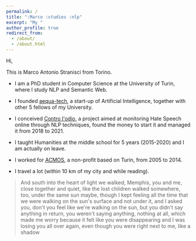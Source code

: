 ```yaml
---
permalink: /
title: ":Marco :studies :nlp"
excerpt: "My "
author_profile: true
redirect_from: 
  - /about/
  - /about.html
---
```


Hi,

This is Marco Antonio Stranisci from Torino.

* I am a PhD student in Computer Science at the University of Turin, where I study NLP and Semantic Web.

* I founded [aequa-tech](https://github.com/AequaTech/aequa-tech4ngi), a start-up of Artificial Intelligence, together with other 5 fellows of my University. 

* I conceived [Contro l'odio](https://controlodio.it/en/), a project aimed at monitoring Hate Speech online through NLP techniques, found the money to start it and managed it from 2018 to 2021.

* I taught Humanities at the middle school for 5 years (2015-2020) and I am actually on leave.

* I worked for [ACMOS](https://acmos.net/), a non-profit based on Turin, from 2005 to 2014.

* I travel a lot (within 10 km of my city and while reading).

> And south into the heart of light we walked, Memphis, you and me, close together and quiet, like the lost children walked somewhere, too, under the same sun maybe, though I kept feeling all the time that we were walking on the sun's surface and not under it, and I asked you, don't you feel like we're walking on the sun, but you didn't say anything in return, you weren't saying anything, nothing at all, which made me worry because it felt like you were disappearing and I was losing you all over again, even though you were right next to me, like a shadow
